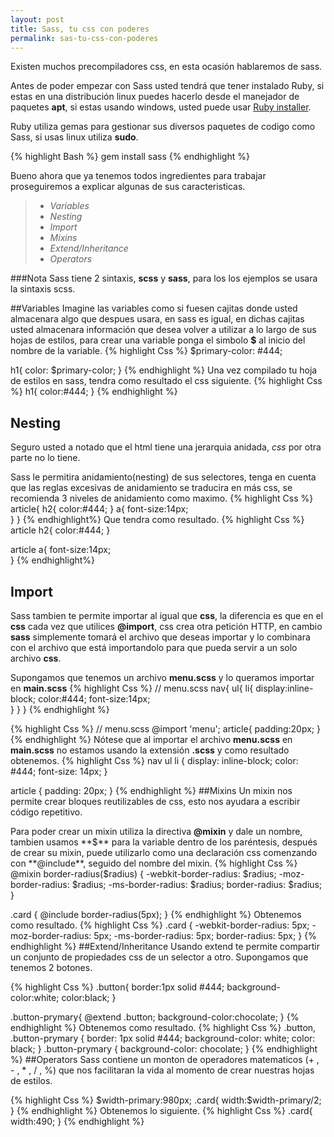 ```yaml
---
layout: post
title: Sass, tu css con poderes
permalink: sas-tu-css-con-poderes
---
```

Existen muchos precompiladores css, en esta ocasión hablaremos de sass.

Antes de poder empezar con Sass usted tendrá que tener instalado Ruby, si estas en una distribución linux puedes hacerlo desde el manejador de paquetes **apt**, si estas usando windows, usted puede usar [Ruby installer][1].

Ruby utiliza gemas para gestionar sus diversos paquetes de codigo como Sass, si usas linux utiliza **sudo**.

{% highlight Bash %}
gem install sass
{% endhighlight %}

Bueno ahora que ya tenemos todos ingredientes para trabajar proseguiremos a explicar algunas de sus caracteristicas.

> - *Variables*
> - *Nesting*
> - *Import*
> - *Mixins*
> - *Extend/Inheritance*
> - *Operators*

###Nota
Sass tiene 2 sintaxis, **scss** y **sass**, para los los ejemplos se usara la sintaxis scss.

##Variables
Imagine las variables como si fuesen cajitas donde usted almacenara algo que despues usara, en sass es igual, en dichas cajitas usted almacenara información que desea volver a utilizar a lo largo de sus hojas de estilos, para crear una variable ponga el simbolo **$** al inicio del nombre de la variable.
{% highlight Css %}
$primary-color: #444;

h1{
  color: $primary-color;
}
{% endhighlight %}
Una vez compilado tu hoja de estilos en sass, tendra como resultado el css siguiente.
{% highlight Css %}
h1{
  color:#444;
}
{% endhighlight %}

## Nesting
Seguro usted a notado que el html tiene una jerarquia anidada, *css* por otra parte no lo tiene.

Sass le permitira anidamiento(nesting) de sus selectores, tenga en cuenta que las reglas excesivas de anidamiento se traducira en más css, se recomienda 3 niveles de anidamiento como maximo.
{% highlight Css %}
article{
  h2{
    color:#444;
  }
  a{
    font-size:14px;  
  }
}
{% endhighlight%}
Que tendra como resultado.
{% highlight Css %}
article h2{
  color:#444;
}

article a{
  font-size:14px;  
}
{% endhighlight%}
## Import
Sass tambien te permite importar al igual que **css**, la diferencia es que en el **css** cada vez que utilices **@import**, css crea otra petición HTTP, en cambio **sass** simplemente tomará el archivo que deseas importar y lo combinara con el archivo que está importandolo para que pueda servir a un solo archivo **css**.

Supongamos que tenemos un archivo **menu.scss** y lo queramos importar en **main.scss**
{% highlight Css %}
// menu.scss
nav{
  ul{
    li{
      display:inline-block;
      color:#444;
      font-size:14px;      
    }
  }
}
{% endhighlight %}

{% highlight Css %}
// menu.scss
@import 'menu';
article{
    padding:20px;
}
{% endhighlight %}
Nótese que al importar el archivo **menu.scss** en **main.scss** no estamos usando la extensión **.scss** y como resultado obtenemos.
{% highlight Css %}
nav ul li {
  display: inline-block;
  color: #444;
  font-size: 14px; 
}

article {
  padding: 20px; 
}
{% endhighlight %}
##Mixins
Un mixin nos permite crear bloques reutilizables de css, esto nos ayudara a escribir código repetitivo.

Para poder crear un mixin utiliza la directiva **@mixin** y dale un nombre, tambien usamos **$** para la variable dentro de los paréntesis, después de crear su mixin, puede utilizarlo como una declaración css comenzando con **@include**, seguido del nombre del mixin.
{% highlight Css %}
@mixin border-radius($radius) {
  -webkit-border-radius: $radius;
     -moz-border-radius: $radius;
      -ms-border-radius: $radius;
          border-radius: $radius;
}

.card { 
  @include border-radius(5px); 
}
{% endhighlight %}
Obtenemos como resultado.
{% highlight Css %}
.card {
  -webkit-border-radius: 5px;
  -moz-border-radius: 5px;
  -ms-border-radius: 5px;
  border-radius: 5px; 
}
{% endhighlight %}
##Extend/Inheritance
Usando extend te permite compartir un conjunto de propiedades css de un selector a otro.
Supongamos que tenemos 2 botones.

{% highlight Css %}
.button{
  border:1px solid #444;
  background-color:white;
  color:black;
  }

.button-prymary{
  @extend .button;
  background-color:chocolate;
}
{% endhighlight %}
Obtenemos como resultado.
{% highlight Css %}
.button,
.button-prymary {
  border: 1px solid #444;
  background-color: white;
  color: black;
}
.button-prymary {
  background-color: chocolate;
}
{% endhighlight %}
##Operators
Sass contiene un monton de operadores matematicos (+ , - , * , / , %) que nos facilitaran la vida al momento de crear nuestras hojas de estilos.

{% highlight Css %}
$width-primary:980px; 
.card{
    width:$width-primary/2;
}
{% endhighlight %}
Obtenemos lo siguiente.
{% highlight Css %}
.card{
    width:490;
}
{% endhighlight %}

[1]:http://rubyinstaller.org/
